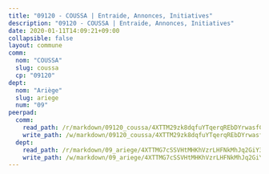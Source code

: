 ```yaml
---
title: "09120 - COUSSA | Entraide, Annonces, Initiatives"
description: "09120 - COUSSA | Entraide, Annonces, Initiatives"
date: 2020-01-11T14:09:21+09:00
collapsible: false
layout: commune
comm:
  nom: "COUSSA"
  slug: coussa
  cp: "09120"
dept:
  nom: "Ariège"
  slug: ariege
  num: "09"
peerpad:
  comm:
    read_path: /r/markdown/09120_coussa/4XTTM29zk8dqfuYTqerqREbDYrwasfCYJLJKwh7e8vdTKkd7q
    write_path: /w/markdown/09120_coussa/4XTTM29zk8dqfuYTqerqREbDYrwasfCYJLJKwh7e8vdTKkd7q-K3TgUrZ885XPrXT8GzAXVH7w1eh6Dgh4ThBAjYfVrXpnQ6i7dsDCtqzXNRtsRnoWqM7HGpMcewTyGu9w7hAxzNXxuPcXFejouH1MykhDtct5X6LFbkZJKP3zgYiwtcMhb5vowP3y
  dept:
    read_path: /r/markdown/09_ariege/4XTTMG7cSSVHtMHKhVzrLHFNkMhJq2GiY37tW1RLaySvmC5m7
    write_path: /w/markdown/09_ariege/4XTTMG7cSSVHtMHKhVzrLHFNkMhJq2GiY37tW1RLaySvmC5m7-K3TgTss1C8HjViVkpwivQX7MahnqC11ekSJQuYEnrMDTmDE1FfJsoB9BatqQw5xZL2YVE8soFWdt5YbjPCiw8Nef7nnDAgssxyMxh5u11RAcuqPo3TLSQutK9TFNiNP3xhEoTkkD
---
```


